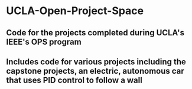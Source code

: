 # UCLA-Open-Project-Space

## Code for the projects completed during UCLA's IEEE's OPS program

## Includes code for various projects including the capstone projects, an electric, autonomous car that uses PID control to follow a wall
